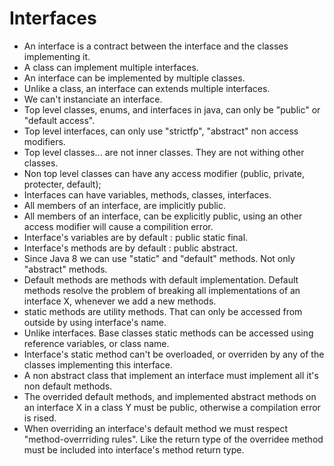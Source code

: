 # Interfaces

- An interface is a contract between the interface and the classes implementing it.<br/>
- A class can implement multiple interfaces.<br/>
- An interface can be implemented by multiple classes.<br/>
- Unlike a class, an interface can extends multiple interfaces.<br/>
- We can't instanciate an interface.<br/>
- Top level classes, enums, and interfaces in java, can only be "public" or "default access".<br/>
- Top level interfaces, can only use "strictfp", "abstract" non access modifiers.<br/>
- Top level classes... are not inner classes. They are not withing other classes.<br/>
- Non top level classes can have any access modifier (public, private, protecter, default);<br/>
- Interfaces can have variables, methods, classes, interfaces.<br/>
- All members of an interface, are implicitly public.<br/>
- All members of an interface, can be explicitly public, using an other access modifier will cause a compilition error. <br/>
- Interface's variables are by default : public static final.<br/>
- Interface's methods are by default : public abstract.<br/>
- Since Java 8 we can use "static" and "default" methods. Not only "abstract" methods.<br/>
- Default methods are methods with default implementation. Default methods resolve the problem of breaking all implementations of an interface X, whenever we add a new methods.
- static methods are utility methods. That can only be accessed from outside by using interface's name.<br/>
- Unlike interfaces. Base classes static methods can be accessed using reference variables, or class name.</br>
- Interface's static method can't be overloaded, or overriden by any of the classes implementing this interface.<br/>
- A non abstract class that implement an interface must implement all it's non default methods.<br/>
- The overrided default methods, and implemented abstract methods on an interface X in a class Y must be public, otherwise a compilation error is rised. <br/> 
- When overriding an interface's default method we must respect "method-overrriding rules". Like the return type of the overridee method must be included into interface's method return type.<br/>

